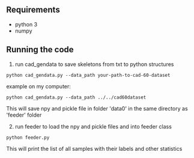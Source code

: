 ## Requirements

* python 3
* numpy

## Running the code

1. run cad_gendata to save skeletons from txt to python structures
```commandline
python cad_gendata.py --data_path your-path-to-cad-60-dataset
```

example on my computer:
```commandline
python cad_gendata.py --data_path ../../cad60dataset
```
This will save npy and pickle file in folder 'data0' in the same directory as 'feeder' folder

2. run feeder to load the npy and pickle files and into feeder class

```commandline
python feeder.py
```

This will print the list of all samples with their labels and other statistics